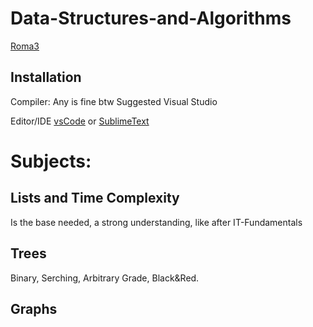 # Data-Structures-and-Algorithms

[Roma3](https://www.uniroma3.it)

## Installation

Compiler: Any is fine btw
Suggested Visual Studio

Editor/IDE [vsCode](https://code.visualstudio.com) or [SublimeText](https://www.sublimetext.com/download)

# Subjects:

## Lists and Time Complexity

Is the base needed, a strong understanding, like after IT-Fundamentals

## Trees

Binary, Serching, Arbitrary Grade, Black&Red.

## Graphs
